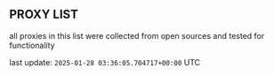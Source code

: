 ## PROXY LIST

all proxies in this list were collected from open sources and tested for functionality

last update: `2025-01-28 03:36:05.704717+00:00` UTC